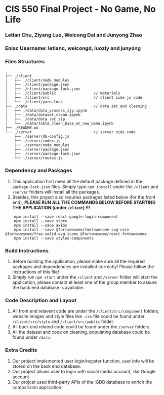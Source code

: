 # CIS 550 Final Project - No Game, No Life
### Letian Chu, Ziyang Luo, Weicong Dai and Junyong Zhao
### Eniac Username: letianc, weicongd, luoziy and junyong

### Files Structures:
```
.
├── ./client
│   ├── ./client/node_modules
│   ├── ./client/package.json
│   ├── ./client/package-lock.json
│   ├── ./client/public                 // materials
│   ├── ./client/src                    // client side js code
│   └── ./client/yarn.lock
├── ./data                              // data set and cleaning
│   ├── ./data/data_process_zjy.ipynb
│   ├── ./data/dataset_clean.ipynb
│   ├── ./data/data_set.zip
│   └── ./data/table_clean_base_on_new_Game.ipynb
├── ./README.md
└── ./server                            // server side code
    ├── ./server/db-config.js
    ├── ./server/index.js
    ├── ./server/node_modules
    ├── ./server/package.json
    ├── ./server/package-lock.json
    └── ./server/routes.js
```
### Dependency and Packages
1. This application first need all the default package defined in the ```package-lock.json``` files. Simply type ```npm install``` under the ```/client``` and ```/server``` folders will install all the packages.
2. Besides, this project also requries packages listed below (for the front end), **PLEASE RUN ALL THE COMMANDS BELOW BEFORE STARTING THE APPLICATION (under ```/client```) !!!**
```
    npm install --save react-google-login-component
    npm install --save store
    npm install --sace axios
    npm install --save @fortawesome/fontawesome-svg-core @fortawesome/free-solid-svg-icons @fortawesome/react-fontawesome
    npm install --save styled-components
```

### Build Instructions
1. Before building the application, please make sure all the required packages and dependencies are installed correctly! Please follow the instructions of this file!
2. Simply run ```npm start``` under the ```/client``` and ```/server``` folder will start the application, please contact at least one of the group member to assure the back end database is available.

### Code Description and Layout
1. All front end relavent code are under the ```/client/src/component``` folders, website images and style files like ```.css``` file could be found under ```/client/src/style``` and ```/client/src/public``` folder.
2. All back end related code could be found under the ```/server``` folders.
3. All the dataset and code on cleaning, populating database could be found under ```/data```.

### Extra Credits
1. Our project implemented user login/register function, user info will be stored on the back end database.
2. Our project allows user to login with social media account, like Google account.
3. Our projcet used third-party APIs of the IGDB database to enrich the comparision application
